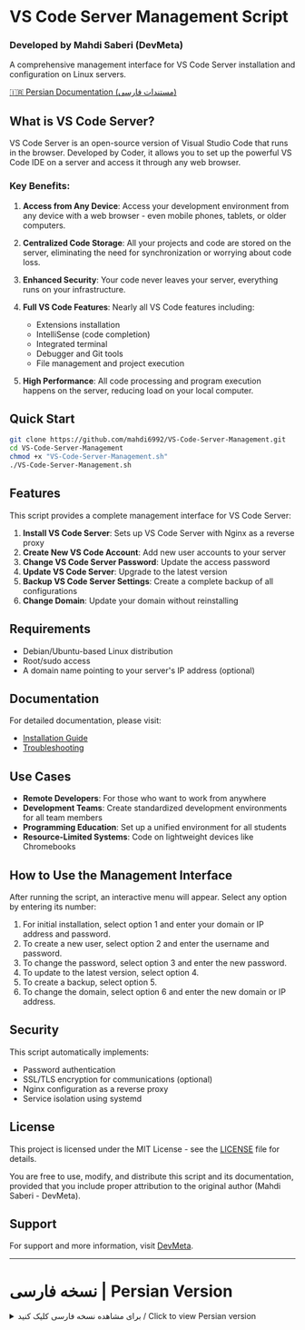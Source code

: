 # VS Code Server Management Script
### Developed by Mahdi Saberi (DevMeta)

A comprehensive management interface for VS Code Server installation and configuration on Linux servers.

[🇮🇷 Persian Documentation (مستندات فارسی)](#نسخه-فارسی--persian-version)

## What is VS Code Server?

VS Code Server is an open-source version of Visual Studio Code that runs in the browser. Developed by Coder, it allows you to set up the powerful VS Code IDE on a server and access it through any web browser.

### Key Benefits:

1. **Access from Any Device**: Access your development environment from any device with a web browser - even mobile phones, tablets, or older computers.

2. **Centralized Code Storage**: All your projects and code are stored on the server, eliminating the need for synchronization or worrying about code loss.

3. **Enhanced Security**: Your code never leaves your server, everything runs on your infrastructure.

4. **Full VS Code Features**: Nearly all VS Code features including:
   - Extensions installation
   - IntelliSense (code completion)
   - Integrated terminal
   - Debugger and Git tools
   - File management and project execution

5. **High Performance**: All code processing and program execution happens on the server, reducing load on your local computer.

## Quick Start

```bash
git clone https://github.com/mahdi6992/VS-Code-Server-Management.git
cd VS-Code-Server-Management
chmod +x "VS-Code-Server-Management.sh"
./VS-Code-Server-Management.sh
```

## Features

This script provides a complete management interface for VS Code Server:

1. **Install VS Code Server**: Sets up VS Code Server with Nginx as a reverse proxy
2. **Create New VS Code Account**: Add new user accounts to your server
3. **Change VS Code Server Password**: Update the access password
4. **Update VS Code Server**: Upgrade to the latest version
5. **Backup VS Code Server Settings**: Create a complete backup of all configurations
6. **Change Domain**: Update your domain without reinstalling

## Requirements

- Debian/Ubuntu-based Linux distribution
- Root/sudo access
- A domain name pointing to your server's IP address (optional)

## Documentation

For detailed documentation, please visit:

- [Installation Guide](./docs/en/INSTALLATION.md)
- [Troubleshooting](./docs/en/TROUBLESHOOTING.md)

## Use Cases

- **Remote Developers**: For those who want to work from anywhere
- **Development Teams**: Create standardized development environments for all team members
- **Programming Education**: Set up a unified environment for all students
- **Resource-Limited Systems**: Code on lightweight devices like Chromebooks

## How to Use the Management Interface

After running the script, an interactive menu will appear. Select any option by entering its number:

1. For initial installation, select option 1 and enter your domain or IP address and password.
2. To create a new user, select option 2 and enter the username and password.
3. To change the password, select option 3 and enter the new password.
4. To update to the latest version, select option 4.
5. To create a backup, select option 5.
6. To change the domain, select option 6 and enter the new domain or IP address.

## Security

This script automatically implements:
- Password authentication
- SSL/TLS encryption for communications (optional)
- Nginx configuration as a reverse proxy
- Service isolation using systemd

## License

This project is licensed under the MIT License - see the [LICENSE](LICENSE) file for details.

You are free to use, modify, and distribute this script and its documentation, provided that you include proper attribution to the original author (Mahdi Saberi - DevMeta).

## Support

For support and more information, visit [DevMeta](https://devmeta.ir).

---

# نسخه فارسی | Persian Version

<details>
<summary>برای مشاهده نسخه فارسی کلیک کنید / Click to view Persian version</summary>

# اسکریپت مدیریت VS Code Server
### توسعه یافته توسط مهدی صابری (DevMeta)

یک رابط مدیریتی جامع برای نصب و پیکربندی VS Code Server روی سرورهای لینوکس.

## VS Code Server چیست؟

VS Code Server نسخه متن‌باز ویژوال استودیو کد است که در مرورگر اجرا می‌شود. این پروژه که توسط شرکت Coder توسعه داده شده، به شما امکان می‌دهد تا محیط توسعه قدرتمند VS Code را روی یک سرور راه‌اندازی کنید و از طریق هر مرورگر وبی به آن دسترسی داشته باشید.

### مزایای اصلی:

1. **دسترسی از هر دستگاهی**: می‌توانید از هر دستگاهی که مرورگر وب دارد، به محیط توسعه خود دسترسی پیدا کنید - حتی موبایل، تبلت یا کامپیوترهای قدیمی.

2. **ذخیره‌سازی متمرکز کد**: تمام پروژه‌ها و کدهای شما روی سرور ذخیره می‌شوند، بنابراین نیازی به همگام‌سازی یا نگرانی درباره از دست دادن کد ندارید.

3. **امنیت بالاتر**: کد شما هرگز کامپیوتر محلی را ترک نمی‌کند، همه چیز روی سرور شما اجرا می‌شود.

4. **قابلیت‌های کامل VS Code**: تقریباً تمام ویژگی‌های VS Code از جمله:
   - نصب افزونه‌ها (Extensions)
   - تکمیل خودکار کد (IntelliSense)
   - استفاده از ترمینال یکپارچه
   - دیباگر و ابزارهای مدیریت گیت
   - مدیریت فایل و اجرای پروژه

5. **عملکرد بالا**: تمام عملیات پردازش کد و اجرای برنامه‌ها روی سرور انجام می‌شود، بنابراین به منابع کامپیوتر محلی فشار نمی‌آید.

## شروع سریع

```bash
git clone https://github.com/mahdi6992/VS-Code-Server-Management.git
cd VS-Code-Server-Management
chmod +x "VS-Code-Server-Management.sh"
./VS-Code-Server-Management.sh
```

## ویژگی‌ها

این اسکریپت یک رابط مدیریتی کامل برای VS Code Server ارائه می‌دهد:

1. **نصب VS Code Server**: راه‌اندازی VS Code Server با Nginx به عنوان پراکسی معکوس
2. **ایجاد حساب کاربری جدید**: افزودن کاربران جدید به سرور شما
3. **تغییر رمز عبور VS Code Server**: به‌روزرسانی رمز عبور دسترسی
4. **به‌روزرسانی VS Code Server**: ارتقا به آخرین نسخه
5. **تهیه نسخه پشتیبان از تنظیمات**: ایجاد یک نسخه پشتیبان کامل از تمام پیکربندی‌ها
6. **تغییر دامنه**: به‌روزرسانی دامنه بدون نیاز به نصب مجدد

## پیش‌نیازها

- سیستم عامل لینوکس مبتنی بر دبیان/اوبونتو
- دسترسی روت یا سودو
- یک نام دامنه که به آدرس IP سرور شما اشاره می‌کند (اختیاری)

## مستندات

برای مستندات دقیق‌تر، لطفاً به این صفحات مراجعه کنید:

- [راهنمای نصب](./docs/fa/INSTALLATION.md)
- [رفع مشکلات](./docs/fa/TROUBLESHOOTING.md)

## موارد استفاده

- **توسعه دهندگان از راه دور**: برای کسانی که می‌خواهند از هر مکانی کار کنند
- **تیم‌های توسعه**: ایجاد محیط‌های توسعه استاندارد برای تمام اعضای تیم
- **آموزش برنامه‌نویسی**: راه‌اندازی یک محیط یکسان برای تمام دانشجویان
- **سیستم‌های با منابع محدود**: کدنویسی روی دستگاه‌های سبک مانند Chromebook

## نحوه استفاده از رابط مدیریتی

پس از اجرای اسکریپت، یک منوی تعاملی نمایش داده می‌شود. برای انتخاب هر گزینه، شماره آن را وارد کنید:

1. برای نصب اولیه، گزینه 1 را انتخاب کنید و دامنه یا آدرس IP و رمز عبور مورد نظر خود را وارد نمایید.
2. برای ایجاد کاربر جدید، گزینه 2 را انتخاب کنید و نام کاربری و رمز عبور را وارد کنید.
3. برای تغییر رمز عبور، گزینه 3 را انتخاب و رمز جدید را وارد کنید.
4. برای به‌روزرسانی به آخرین نسخه، گزینه 4 را انتخاب کنید.
5. برای تهیه نسخه پشتیبان، گزینه 5 را انتخاب کنید.
6. برای تغییر دامنه، گزینه 6 را انتخاب کرده و دامنه یا آدرس IP جدید را وارد کنید.

## امنیت

این اسکریپت به طور خودکار موارد زیر را پیاده‌سازی می‌کند:
- احراز هویت با رمز عبور
- امکان رمزگذاری SSL/TLS برای ارتباطات (اختیاری)
- پیکربندی Nginx به عنوان پراکسی معکوس
- ایزوله کردن سرویس با استفاده از systemd

## مجوز

این پروژه تحت مجوز MIT منتشر شده است - برای جزئیات بیشتر به فایل [LICENSE](LICENSE) مراجعه کنید.

شما آزاد هستید از این اسکریپت و مستندات آن استفاده، اصلاح و توزیع کنید، به شرطی که منبع اصلی و نویسنده (مهدی صابری - DevMeta) را ذکر نمایید.

## پشتیبانی

برای پشتیبانی و اطلاعات بیشتر، به [DevMeta](https://devmeta.ir) مراجعه کنید.

</details>